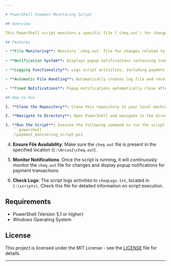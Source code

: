 ```yaml
---

# PowerShell Payment Monitoring Script

## Overview

This PowerShell script monitors a specific file (`cheq.out`) for changes and extracts relevant payment information. It provides real-time notifications and logging capabilities, making it suitable for monitoring payment transactions in various scenarios.

## Features

- **File Monitoring**: Monitors `cheq.out` file for changes related to payment transactions.
  
- **Notification System**: Displays popup notifications containing transaction details upon detecting changes.

- **Logging Functionality**: Logs script activities, including payment status changes and errors, to `cheqLogs.txt`.

- **Automatic File Handling**: Automatically creates log file and receipt directory if not found.

- **Timed Notifications**: Popup notifications automatically close after 5 seconds for a non-intrusive user experience.

## How to Run

1. **Clone the Repository**: Clone this repository to your local machine using `git clone`.

2. **Navigate to Directory**: Open PowerShell and navigate to the directory where the script is located.

3. **Run the Script**: Execute the following command to run the script:
   ```powershell
   .\payment_monitoring_script.ps1
   ```

4. **Ensure File Availability**: Make sure the `cheq.out` file is present in the specified location (`C:\Arcus2\cheq.out`).

5. **Monitor Notifications**: Once the script is running, it will continuously monitor the `cheq.out` file for changes and display popup notifications for payment transactions.

6. **Check Logs**: The script logs activities to `cheqLogs.txt`, located in `C:\scripts\`. Check this file for detailed information on script execution.

## Requirements

- PowerShell (Version 5.1 or higher)
- Windows Operating System

## License

This project is licensed under the MIT License - see the [LICENSE](LICENSE) file for details.

---
```

